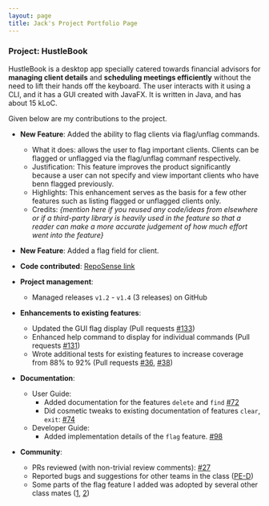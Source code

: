 ```yaml
---
layout: page
title: Jack's Project Portfolio Page
---
```


### Project: HustleBook

HustleBook is a desktop app specially catered towards financial advisors for **managing client details** and **scheduling meetings efficiently** without the need to lift their hands off the keyboard.
The user interacts with it using a CLI, and it has a GUI created with JavaFX. It is written in Java, and has about 15 kLoC.

Given below are my contributions to the project.

* **New Feature**: Added the ability to flag clients via flag/unflag commands.
    * What it does: allows the user to flag important clients. Clients can be flagged or unflagged via the flag/unflag commanf respectively. 
    * Justification: This feature improves the product significantly because a user can not specify and view important clients who have benn flagged previously. 
    * Highlights: This enhancement serves as the basis for a few other features such as listing flagged or unflagged clients only. 
    * Credits: *{mention here if you reused any code/ideas from elsewhere or if a third-party library is heavily used in the feature so that a reader can make a more accurate judgement of how much effort went into the feature}*

* **New Feature**: Added a flag field for client. 

* **Code contributed**: [RepoSense link](https://nus-cs2103-ay2122s2.github.io/tp-dashboard/?search=j4ck990&sort=groupTitle&sortWithin=title&timeframe=commit&mergegroup=&groupSelect=groupByRepos&breakdown=false&since=2022-02-18&tabOpen=true&tabType=authorship&zFR=false&tabAuthor=j4ck990&tabRepo=AY2122S2-CS2103T-W15-2%2Ftp%5Bmaster%5D&authorshipIsMergeGroup=false&authorshipFileTypes=functional-code~docs~test-code~other&authorshipIsBinaryFileTypeChecked=false)

* **Project management**:
    * Managed releases `v1.2` - `v1.4` (3 releases) on GitHub

* **Enhancements to existing features**:
    * Updated the GUI flag display (Pull requests [\#133](https://github.com/AY2122S2-CS2103T-W15-2/tp/pull/133))
    * Enhanced help command to display for individual commands (Pull requests [\#131](https://github.com/AY2122S2-CS2103T-W15-2/tp/pull/131))
    * Wrote additional tests for existing features to increase coverage from 88% to 92% (Pull requests [\#36](), [\#38]())

* **Documentation**:
    * User Guide:
        * Added documentation for the features `delete` and `find` [\#72]()
        * Did cosmetic tweaks to existing documentation of features `clear`, `exit`: [\#74]()
    * Developer Guide:
        * Added implementation details of the `flag` feature. [\#98](https://github.com/AY2122S2-CS2103T-W15-2/tp/pull/98)

* **Community**:
    * PRs reviewed (with non-trivial review comments): [\#27]()
    * Reported bugs and suggestions for other teams in the class ([PE-D](https://github.com/j4ck990/ped/issues?q=is:issue+is:open))
    * Some parts of the flag feature I added was adopted by several other class mates ([1](), [2]())
